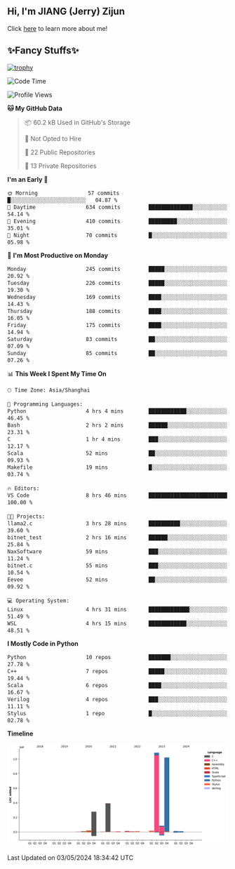 ## Hi, I'm JIANG (Jerry) Zijun

Click [here](https://jzjerry.github.io/about/) to learn more about me!

## ✨Fancy Stuffs✨
[![trophy](https://github-profile-trophy.vercel.app/?username=jzjerry&theme=onedark)](https://github.com/ryo-ma/github-profile-trophy)
<!--START_SECTION:waka-->
![Code Time](http://img.shields.io/badge/Code%20Time-452%20hrs%2035%20mins-blue)

![Profile Views](http://img.shields.io/badge/Profile%20Views-0-blue)

**🐱 My GitHub Data** 

> 📦 60.2 kB Used in GitHub's Storage 
 > 
> 🚫 Not Opted to Hire
 > 
> 📜 22 Public Repositories 
 > 
> 🔑 13 Private Repositories 
 > 
**I'm an Early 🐤** 

```text
🌞 Morning                57 commits          █░░░░░░░░░░░░░░░░░░░░░░░░   04.87 % 
🌆 Daytime                634 commits         ██████████████░░░░░░░░░░░   54.14 % 
🌃 Evening                410 commits         █████████░░░░░░░░░░░░░░░░   35.01 % 
🌙 Night                  70 commits          █░░░░░░░░░░░░░░░░░░░░░░░░   05.98 % 
```
📅 **I'm Most Productive on Monday** 

```text
Monday                   245 commits         █████░░░░░░░░░░░░░░░░░░░░   20.92 % 
Tuesday                  226 commits         █████░░░░░░░░░░░░░░░░░░░░   19.30 % 
Wednesday                169 commits         ████░░░░░░░░░░░░░░░░░░░░░   14.43 % 
Thursday                 188 commits         ████░░░░░░░░░░░░░░░░░░░░░   16.05 % 
Friday                   175 commits         ████░░░░░░░░░░░░░░░░░░░░░   14.94 % 
Saturday                 83 commits          ██░░░░░░░░░░░░░░░░░░░░░░░   07.09 % 
Sunday                   85 commits          ██░░░░░░░░░░░░░░░░░░░░░░░   07.26 % 
```


📊 **This Week I Spent My Time On** 

```text
🕑︎ Time Zone: Asia/Shanghai

💬 Programming Languages: 
Python                   4 hrs 4 mins        ████████████░░░░░░░░░░░░░   46.45 % 
Bash                     2 hrs 2 mins        ██████░░░░░░░░░░░░░░░░░░░   23.31 % 
C                        1 hr 4 mins         ███░░░░░░░░░░░░░░░░░░░░░░   12.17 % 
Scala                    52 mins             ██░░░░░░░░░░░░░░░░░░░░░░░   09.93 % 
Makefile                 19 mins             █░░░░░░░░░░░░░░░░░░░░░░░░   03.74 % 

🔥 Editors: 
VS Code                  8 hrs 46 mins       █████████████████████████   100.00 % 

🐱‍💻 Projects: 
llama2.c                 3 hrs 28 mins       ██████████░░░░░░░░░░░░░░░   39.60 % 
bitnet_test              2 hrs 16 mins       ██████░░░░░░░░░░░░░░░░░░░   25.84 % 
NaxSoftware              59 mins             ███░░░░░░░░░░░░░░░░░░░░░░   11.24 % 
bitnet.c                 55 mins             ███░░░░░░░░░░░░░░░░░░░░░░   10.54 % 
Eevee                    52 mins             ██░░░░░░░░░░░░░░░░░░░░░░░   09.92 % 

💻 Operating System: 
Linux                    4 hrs 31 mins       █████████████░░░░░░░░░░░░   51.49 % 
WSL                      4 hrs 15 mins       ████████████░░░░░░░░░░░░░   48.51 % 
```

**I Mostly Code in Python** 

```text
Python                   10 repos            ███████░░░░░░░░░░░░░░░░░░   27.78 % 
C++                      7 repos             █████░░░░░░░░░░░░░░░░░░░░   19.44 % 
Scala                    6 repos             ████░░░░░░░░░░░░░░░░░░░░░   16.67 % 
Verilog                  4 repos             ███░░░░░░░░░░░░░░░░░░░░░░   11.11 % 
Stylus                   1 repo              █░░░░░░░░░░░░░░░░░░░░░░░░   02.78 % 
```



**Timeline**

![Lines of Code chart](https://raw.githubusercontent.com/Jzjerry/Jzjerry/main/assets/bar_graph.png)


 Last Updated on 03/05/2024 18:34:42 UTC
<!--END_SECTION:waka-->
